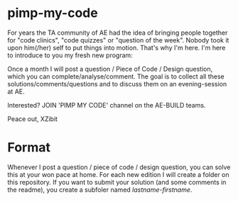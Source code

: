 # pimp-my-code
For years the TA community of AE had the idea of bringing people together for "code clinics", "code quizzes" or "question of the week". Nobody took it upon him(/her) self to put things into motion. That's why I'm here. I'm here to introduce to you my fresh new program:

Once a month I will post a question / Piece of Code / Design question, which you can complete/analyse/comment.
The goal is to collect all these solutions/comments/questions and to discuss them on an evening-session at AE.

Interested? JOIN 'PIMP MY CODE' channel on the AE-BUILD teams.

Peace out, XZibit

# Format
Whenever I post a question / piece of code / design question, you can solve this at your won pace at home. 
For each new edition I will create a folder on this repository. If you want to submit your solution (and some comments in the readme), you create a subfoler named *lastname-firstname*.
  
  
